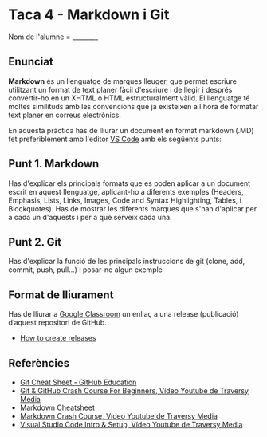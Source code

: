 # Taca 4 - Markdown i Git

Nom de l'alumne = ________

## Enunciat
**Markdown** és un llenguatge de marques lleuger, que permet escriure utilitzant un format de text planer fàcil d'escriure i de llegir i després convertir-ho en un XHTML o HTML estructuralment vàlid. El llenguatge té moltes similituds amb les convencions que ja existeixen a l'hora de formatar text planer en correus electrònics.

En aquesta pràctica has de lliurar un document en format markdown (.MD) fet preferiblement amb l'editor [VS Code](https://code.visualstudio.com/) amb els següents punts:

## Punt 1. Markdown
Has d'explicar els principals formats que es poden aplicar a un document escrit en aquest llenguatge, aplicant-ho a diferents exemples (Headers, Emphasis, Lists, Links, Images, Code and Syntax Highlighting, Tables, i Blockquotes). Has de mostrar les diferents marques que s'han d'aplicar per a cada un d'aquests i per a què serveix cada una.

## Punt 2. Git
Has d'explicar la funció de les principals instruccions de git (clone, add, commit, push, pull...) i posar-ne algun exemple

## Format de lliurament

Has de lliurar a [Google Classroom](https://classroom.google.com) un enllaç a una release (publicació) d’aquest repositori de GitHub.

* [How to create releases](https://help.github.com/articles/creating-releases/)

## Referències

* [Git Cheat Sheet - GitHub Education](https://education.github.com/git-cheat-sheet-education.pdf)
* [Git & GitHub Crash Course For Beginners, Vídeo Youtube de Traversy Media](https://youtu.be/SWYqp7iY_Tc)
* [Markdown Cheatsheet](https://github.com/adam-p/markdown-here/wiki/Markdown-Cheatsheet)
* [Markdown Crash Course, Vídeo Youtube de Traversy Media](https://www.youtube.com/watch?v=HUBNt18RFbo)
* [Visual Studio Code Intro & Setup, Vídeo Youtube de Traversy Media](https://www.youtube.com/watch?v=fnPhJHN0jTE)
